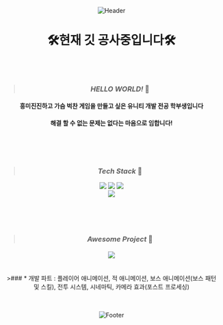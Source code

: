 <div align=center>
  
![Header](https://capsule-render.vercel.app/api?type=waving&color=timeGradient&height=200&section=header&text=Exciting%20Developer%20YuJin!&fontSize=50)

# 🛠현재 깃 공사중입니다🛠

<br><br>

>### *HELLO WORLD!* 🐬

#### 흥미진진하고 가슴 벅찬 게임을 만들고 싶은 유니티 개발 전공 학부생입니다

#### 해결 할 수 없는 문제는 없다는 마음으로 임합니다!


<br/><br/><br/>

>###  *Tech Stack* 🐋

<img src="https://img.shields.io/badge/UNITY-FFFFFF?style=flat&logo=unity&logoColor=black"/>
<img src="https://img.shields.io/badge/CSharp-239120?style=flat&logo=csharp&logoColor=black"/>
<img src="https://img.shields.io/badge/PhotonNetwork-4479A1?style=flat&logo=photonnetwork&logoColor=black"/>

<br/>
<img src="https://img.shields.io/badge/DotDesign-D9E2FA?style=flat&logo=aseprite&logoColor=black"/>


<br/><br/><br/>

>###  ***Awesome Project*** 🐳


#### [<img src="https://img.shields.io/badge/Unity와 Pun을 이용한 3D로비 및 다중 방 입장형태 온라인 게임-6876EB?style=flat&logo=condaforge&logoColor=white"/>](https://github.com/Goonbam/ProjectHIM.git)
<br/>
>### * 개발 파트 : 플레이어 애니메이션, 적 애니메이션, 보스 애니메이션(보스 패턴 및 스킬), 전투 시스템, 시네마틱, 카메라 효과(포스트 프로세싱)

<br/><br/>
![Footer](https://capsule-render.vercel.app/api?type=waving&color=337CEB&height=200&section=footer)

</div>

